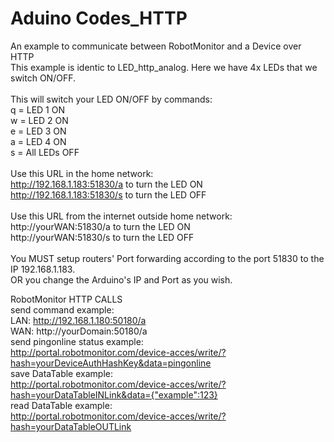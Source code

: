 Aduino Codes_HTTP
================
An example to communicate between RobotMonitor and a Device over HTTP<br>
This example is identic to LED_http_analog.
Here we have 4x LEDs that we switch ON/OFF.<br>
<br>
This will switch your LED ON/OFF by commands:<br>
q = LED 1 ON<br>
w = LED 2 ON<br>
e = LED 3 ON<br>
a = LED 4 ON<br>
s = All LEDs OFF<br>
<br>
Use this URL in the home network:<br>
http://192.168.1.183:51830/a to turn the LED ON<br>
http://192.168.1.183:51830/s to turn the LED OFF<br>
<br>
Use this URL from the internet outside home network:<br>
http://yourWAN:51830/a to turn the LED ON<br>
http://yourWAN:51830/s to turn the LED OFF<br>
<br>
You MUST setup routers' Port forwarding according to the port 51830 to the IP 192.168.1.183.<br>
OR you change the Arduino's IP and Port as you wish.<br>

 
 RobotMonitor HTTP CALLS<br>
	send command example:<br>
		LAN: http://192.168.1.180:50180/a<br>
		WAN: http://yourDomain:50180/a<br>
	send pingonline status example:<br>
		http://portal.robotmonitor.com/device-acces/write/?hash=yourDeviceAuthHashKey&data=pingonline<br>
	save DataTable example:<br>
		http://portal.robotmonitor.com/device-acces/write/?hash=yourDataTableINLink&data={"example":123}<br>
	read DataTable example:<br>
		http://portal.robotmonitor.com/device-acces/write/?hash=yourDataTableOUTLink<br>
